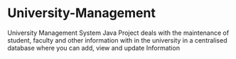 # University-Management
University Management System Java Project deals with the maintenance of student, faculty and other information with in the university in a centralised database where you can add, view and update Information
